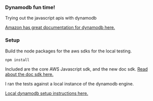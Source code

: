### Dynamodb fun time!
Trying out the javascript apis with dynamodb

[Amazon has great documentation for dynamodb here.](http://aws.amazon.com/dynamodb/)


### Setup
Build the node packages for the aws sdks for the local testing.

``` npm install ```

Included are the core AWS Javascript sdk, and the new doc sdk.
[Read about the doc sdk here.](https://github.com/awslabs/dynamodb-document-js-sdk)

I ran the tests against a local instance of the dynamodb engine. 

[Local dynamodb setup instructions here.](http://docs.aws.amazon.com/amazondynamodb/latest/developerguide/Tools.DynamoDBLocal.html#Tools.DynamoDBLocal.DownloadingAndRunning)




